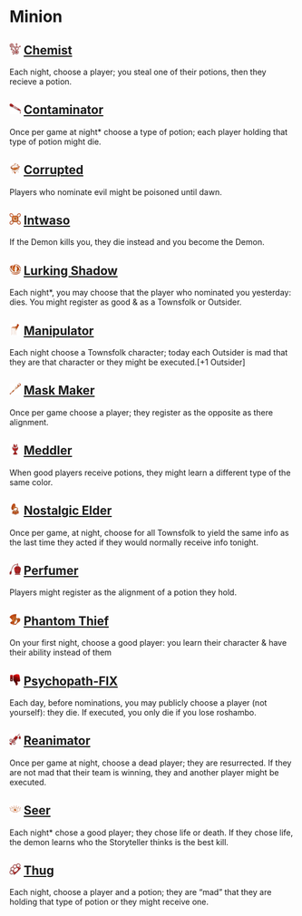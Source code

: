 # Minion

## ![](Chemist/image_readme.png) [Chemist](Chemist)
Each night, choose a player; you steal one of their potions, then they recieve a potion.

## ![](Contaminator/image_readme.png) [Contaminator](Contaminator)
Once per game at night* choose a type of potion; each player holding that type of potion might die.

## ![](Corrupted/image_readme.png) [Corrupted](Corrupted)
Players who nominate evil might be poisoned until dawn.

## ![](Intwaso/image_readme.png) [Intwaso](Intwaso)
If the Demon kills you, they die instead and you become the Demon.

## ![](Lurking%20Shadow/image_readme.png) [Lurking Shadow](Lurking%20Shadow)
Each night*, you may choose that the player who nominated you yesterday: dies. You might register as good & as a Townsfolk or Outsider.

## ![](Manipulator/image_readme.png) [Manipulator](Manipulator)
Each night choose a Townsfolk character; today each Outsider is mad that they are that character or they might be executed.[+1 Outsider]

## ![](Mask%20Maker/image_readme.png) [Mask Maker](Mask%20Maker)
Once per game choose a player; they register as the opposite as there alignment.

## ![](Meddler/image_readme.png) [Meddler](Meddler)
When good players receive potions, they might learn a different type of the same color.

## ![](Nostalgic%20Elder/image_readme.png) [Nostalgic Elder](Nostalgic%20Elder)
Once per game, at night, choose for all Townsfolk to yield the same info as the last time they acted if they would normally receive info tonight.

## ![](Perfumer/image_readme.png) [Perfumer](Perfumer)
Players might register as the alignment of a potion they hold.

## ![](Phantom%20Thief/image_readme.png) [Phantom Thief](Phantom%20Thief)
On your first night, choose a good player: you learn their character & have their ability instead of them

## ![](image_readme.png) [Psychopath-FIX](Psychopath-FIX)
Each day, before nominations, you may publicly choose a player (not yourself): they die. If executed, you only die if you lose roshambo.

## ![](Reanimator/image_readme.png) [Reanimator](Reanimator)
Once per game at night, choose a dead player; they are resurrected. If they are not mad that their team is winning, they and another player might be executed.

## ![](Seer/image_readme.png) [Seer](Seer)
Each night* chose a good player; they chose life or death. If they chose life, the demon learns who the Storyteller thinks is the best kill.

## ![](Thug/image_readme.png) [Thug](Thug)
Each night, choose a player and a potion; they are “mad” that they are holding that type of potion or they might receive one.

